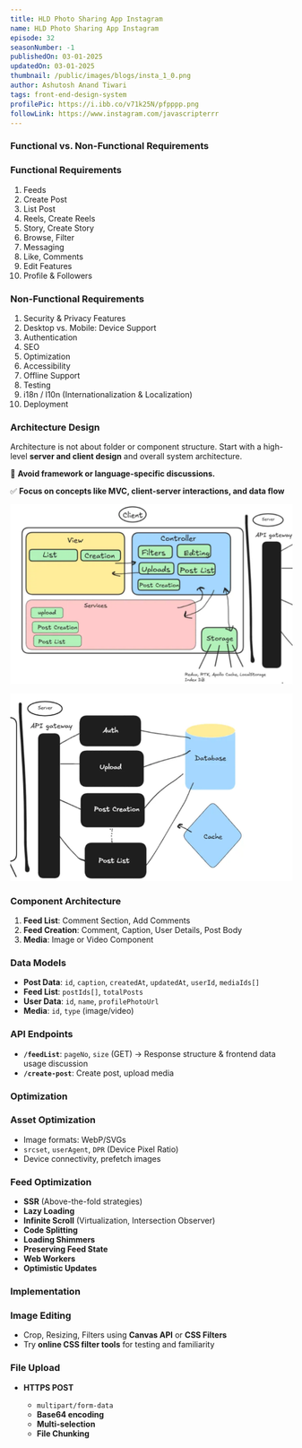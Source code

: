 ```yaml
---
title: HLD Photo Sharing App Instagram
name: HLD Photo Sharing App Instagram
episode: 32
seasonNumber: -1
publishedOn: 03-01-2025
updatedOn: 03-01-2025
thumbnail: /public/images/blogs/insta_1_0.png
author: Ashutosh Anand Tiwari
tags: front-end-design-system
profilePic: https://i.ibb.co/v71k25N/pfpppp.png
followLink: https://www.instagram.com/javascripterrr
---
```

### Functional vs. Non-Functional Requirements

### **Functional Requirements**

1. Feeds
2. Create Post
3. List Post
4. Reels, Create Reels
5. Story, Create Story
6. Browse, Filter
7. Messaging
8. Like, Comments
9. Edit Features
10. Profile & Followers

### **Non-Functional Requirements**

1. Security & Privacy Features
2. Desktop vs. Mobile: Device Support
3. Authentication
4. SEO
5. Optimization
6. Accessibility
7. Offline Support
8. Testing
9. i18n / l10n (Internationalization & Localization)
10. Deployment

### **Architecture Design**

Architecture is not about folder or component structure. Start with a high-level **server and client design** and overall system architecture.

🚫 **Avoid framework or language-specific discussions.**

✅ **Focus on concepts like MVC, client-server interactions, and data flow** 

![image.png](/public/images/blogs/insta_1.png)

![image.png](/public/images/blogs/insta_2.png)

### **Component Architecture**

1. **Feed List**: Comment Section, Add Comments
2. **Feed Creation**: Comment, Caption, User Details, Post Body
3. **Media**: Image or Video Component

### **Data Models**

* **Post Data**: `id`, `caption`, `createdAt`, `updatedAt`, `userId`, `mediaIds[]`
* **Feed List**: `postIds[]`, `totalPosts`
* **User Data**: `id`, `name`, `profilePhotoUrl`
* **Media**: `id`, `type` (image/video)

### **API Endpoints**

* **`/feedList`**: `pageNo`, `size` (GET) → Response structure & frontend data usage discussion
* **`/create-post`**: Create post, upload media

### **Optimization**

### **Asset Optimization**

* Image formats: WebP/SVGs
* `srcset`, `userAgent`, `DPR` (Device Pixel Ratio)
* Device connectivity, prefetch images

### **Feed Optimization**

* **SSR** (Above-the-fold strategies)
* **Lazy Loading**
* **Infinite Scroll** (Virtualization, Intersection Observer)
* **Code Splitting**
* **Loading Shimmers**
* **Preserving Feed State**
* **Web Workers**
* **Optimistic Updates**

### **Implementation**

### **Image Editing**

* Crop, Resizing, Filters using **Canvas API** or **CSS Filters**
* Try **online CSS filter tools** for testing and familiarity

### **File Upload**

* **HTTPS POST**

  * `multipart/form-data`
  * **Base64 encoding**
  * **Multi-selection**
  * **File Chunking**

